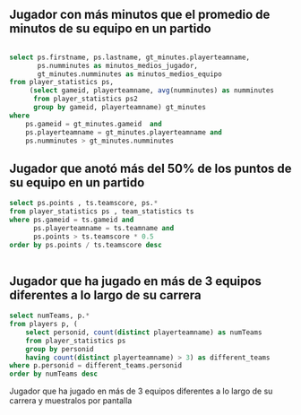 ## Jugador con más minutos que el promedio de minutos de su equipo en un partido


```sql

select ps.firstname, ps.lastname, gt_minutes.playerteamname,
       ps.numminutes as minutos_medios_jugador, 
       gt_minutes.numminutes as minutos_medios_equipo
from player_statistics ps,
	 (select gameid, playerteamname, avg(numminutes) as numminutes
 	  from player_statistics ps2
 	  group by gameid, playerteamname) gt_minutes
where 
	ps.gameid = gt_minutes.gameid  and
	ps.playerteamname = gt_minutes.playerteamname and
	ps.numminutes > gt_minutes.numminutes 
```

## Jugador que anotó más del 50% de los puntos de su equipo en un partido

```sql
select ps.points , ts.teamscore, ps.* 
from player_statistics ps , team_statistics ts 
where ps.gameid = ts.gameid and 
      ps.playerteamname = ts.teamname and 
      ps.points > ts.teamscore * 0.5
order by ps.points / ts.teamscore desc
	
```

## Jugador que ha jugado en más de 3 equipos diferentes a lo largo de su carrera

```sql
select numTeams, p.*
from players p, (
	select personid, count(distinct playerteamname) as numTeams
	from player_statistics ps
	group by personid 
	having count(distinct playerteamname) > 3) as different_teams
where p.personid = different_teams.personid
order by numTeams desc
```

Jugador que ha jugado en más de 3 equipos diferentes a lo largo de su carrera y muestralos por pantalla
